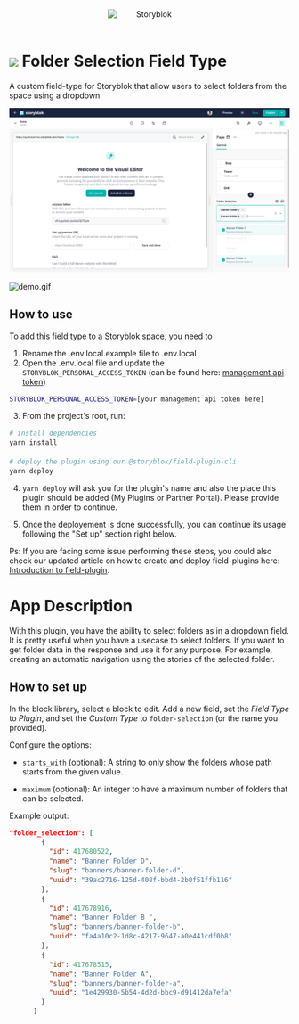 <p style="text-align: center">
  <a href="https://www.storyblok.com/" rel="noopener">
 <img width=150px src="https://a.storyblok.com/f/51376/3856x824/fea44d52a9/colored-full.png" alt="Storyblok" style="display:inline-block;margin:20px;"></a>
</p>

<h1>
<img src="assets/icon.svg" height="26px">
Folder Selection Field Type
</h1>

A custom field-type for Storyblok that allow users to select folders from the space using a dropdown.

![screenshot.gif](docs/screenshot.png)

![demo.gif](docs/demo.gif)

## How to use

To add this field type to a Storyblok space, you need to

1. Rename the .env.local.example file to .env.local
2. Open the .env.local file and update the `STORYBLOK_PERSONAL_ACCESS_TOKEN` (can be found here: [management api token](https://app.storyblok.com/#/me/account?tab=token))

```bash
STORYBLOK_PERSONAL_ACCESS_TOKEN=[your management api token here]
```

3. From the project's root, run:

```bash
# install dependencies
yarn install

# deploy the plugin using our @storyblok/field-plugin-cli
yarn deploy
```

4. `yarn deploy` will ask you for the plugin's name and also the place this plugin should be added (My Plugins or Partner Portal). Please provide them in order to continue.

5. Once the deployement is done successfully, you can continue its usage following the "Set up" section right below.

Ps: If you are facing some issue performing these steps, you could also check our updated article on how to create and deploy field-plugins here: [Introduction to field-plugin](https://www.storyblok.com/docs/plugins/introduction).

# App Description

With this plugin, you have the ability to select folders as in a dropdown field. It is pretty useful when you have a usecase to select folders. If you want to get folder data in the response and use it for any purpose. For example, creating an automatic navigation using the stories of the selected folder.

## How to set up

In the block library, select a block to edit. Add a new field, set the _Field Type_ to _Plugin_, and set the _Custom
Type_ to `folder-selection` (or the name you provided).

Configure the options:

- `starts_with` (optional): A string to only show the folders whose path starts from the given value.

- `maximum` (optional): An integer to have a maximum number of folders that can be selected.

Example output:

```json
"folder_selection": [
        {
          "id": 417680522,
          "name": "Banner Folder D",
          "slug": "banners/banner-folder-d",
          "uuid": "39ac2716-125d-408f-bbd4-2b0f51ffb116"
        },
        {
          "id": 417678916,
          "name": "Banner Folder B ",
          "slug": "banners/banner-folder-b",
          "uuid": "fa4a10c2-1d8c-4217-9647-a0e441cdf0b8"
        },
        {
          "id": 417678515,
          "name": "Banner Folder A",
          "slug": "banners/banner-folder-a",
          "uuid": "1e429930-5b54-4d2d-bbc9-d91412da7efa"
        }
      ]
```
